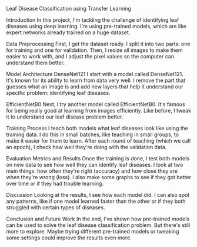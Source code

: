 Leaf Disease Classification using Transfer Learning

Introduction
In this project, I'm tackling the challenge of identifying leaf diseases using deep learning. I'm using pre-trained models, which are like expert networks already trained on a huge dataset.

Data Preprocessing
First, I get the dataset ready. I split it into two parts: one for training and one for validation. Then, I resize all images to make them easier to work with, and I adjust the pixel values so the computer can understand them better.

Model Architecture
DenseNet121
I start with a model called DenseNet121. It's known for its ability to learn from data very well. I remove the part that guesses what an image is and add new layers that help it understand our specific problem: identifying leaf diseases.

EfficientNetB0
Next, I try another model called EfficientNetB0. It's famous for being really good at learning from images efficiently. Like before, I tweak it to understand our leaf disease problem better.

Training Process
I teach both models what leaf diseases look like using the training data. I do this in small batches, like teaching in small groups, to make it easier for them to learn. After each round of teaching (which we call an epoch), I check how well they're doing with the validation data.

Evaluation Metrics and Results
Once the training is done, I test both models on new data to see how well they can identify leaf diseases. I look at two main things: how often they're right (accuracy) and how close they are when they're wrong (loss). I also make some graphs to see if they got better over time or if they had trouble learning.

Discussion
Looking at the results, I see how each model did. I can also spot any patterns, like if one model learned faster than the other or if they both struggled with certain types of diseases.

Conclusion and Future Work
In the end, I've shown how pre-trained models can be used to solve the leaf disease classification problem. But there's still more to explore. Maybe trying different pre-trained models or tweaking some settings could improve the results even more.
